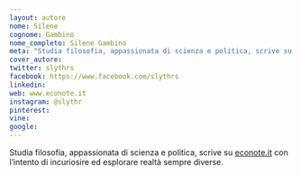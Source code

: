 ```yaml
---
layout: autore
nome: Silene
cognome: Gambino
nome_completo: Silene Gambino
meta: "Studia filosofia, appassionata di scienza e politica, scrive su econote.it con l’intento di incuriosire ed esplorare realtà sempre diverse."
cover_autore:
twitter: slythrs
facebook: https://www.facebook.com/slythrs
linkedin:
web: www.econote.it
instagram: @slythr
pinterest:
vine:
google:
---
```


Studia filosofia, appassionata di scienza e politica, scrive su [econote.it](http://www.econote.it) con l’intento di incuriosire ed esplorare realtà sempre diverse.
